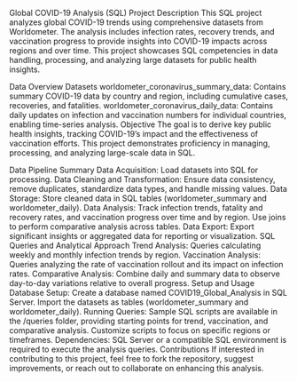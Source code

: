 Global COVID-19 Analysis (SQL)
Project Description
This SQL project analyzes global COVID-19 trends using comprehensive datasets from Worldometer. The analysis includes infection rates, recovery trends, and vaccination progress to provide insights into COVID-19 impacts across regions and over time. This project showcases SQL competencies in data handling, processing, and analyzing large datasets for public health insights.

Data Overview
Datasets
worldometer_coronavirus_summary_data: Contains summary COVID-19 data by country and region, including cumulative cases, recoveries, and fatalities.
worldometer_coronavirus_daily_data: Contains daily updates on infection and vaccination numbers for individual countries, enabling time-series analysis.
Objective
The goal is to derive key public health insights, tracking COVID-19’s impact and the effectiveness of vaccination efforts. This project demonstrates proficiency in managing, processing, and analyzing large-scale data in SQL.

Data Pipeline Summary
Data Acquisition: Load datasets into SQL for processing.
Data Cleaning and Transformation: Ensure data consistency, remove duplicates, standardize data types, and handle missing values.
Data Storage: Store cleaned data in SQL tables (worldometer_summary and worldometer_daily).
Data Analysis:
Track infection trends, fatality and recovery rates, and vaccination progress over time and by region.
Use joins to perform comparative analysis across tables.
Data Export: Export significant insights or aggregated data for reporting or visualization.
SQL Queries and Analytical Approach
Trend Analysis: Queries calculating weekly and monthly infection trends by region.
Vaccination Analysis: Queries analyzing the rate of vaccination rollout and its impact on infection rates.
Comparative Analysis: Combine daily and summary data to observe day-to-day variations relative to overall progress.
Setup and Usage
Database Setup:
Create a database named COVID19_Global_Analysis in SQL Server.
Import the datasets as tables (worldometer_summary and worldometer_daily).
Running Queries:
Sample SQL scripts are available in the /queries folder, providing starting points for trend, vaccination, and comparative analysis.
Customize scripts to focus on specific regions or timeframes.
Dependencies: SQL Server or a compatible SQL environment is required to execute the analysis queries.
Contributions
If interested in contributing to this project, feel free to fork the repository, suggest improvements, or reach out to collaborate on enhancing this analysis.
